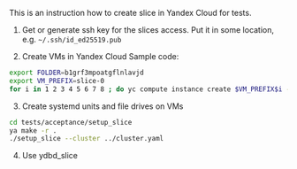 This is an instruction how to create slice in Yandex Cloud for tests.

1. Get or generate ssh key for the slices access. 
Put it in some location, e.g. `~/.ssh/id_ed25519.pub`

2. Create VMs in Yandex Cloud 
Sample code:
```sh
export FOLDER=b1grf3mpoatgflnlavjd
export VM_PREFIX=slice-0
for i in 1 2 3 4 5 6 7 8 ; do yc compute instance create $VM_PREFIX$i --zone ru-central1-d --cores 4 --memory 8 --hostname $VM_prefix$i --create-boot-disk size=200,image-folder-id=standard-images,image-family=ubuntu-2204-lts  --ssh-key ~/.ssh/id_ed25519.pub --folder-id $FOLDER ; done
```

3. Create systemd units and file drives on VMs
```sh
cd tests/acceptance/setup_slice
ya make -r .
./setup_slice --cluster ../cluster.yaml 
```

4. Use ydbd_slice
